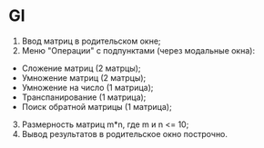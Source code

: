 # GI

1. Ввод матриц в родительском окне;
2. Меню "Операции" с подпунктами (через модальные окна):
  - Сложение матриц (2 матрцы);
  - Умножение матриц (2 матрцы);
  - Умножение на число (1 матрица);
  - Транспанирование (1 матрица);
  - Поиск обратной матрицы (1 матрица);
3. Размерность матриц m*n, где m и n <= 10;
4. Вывод результатов в родительское окно построчно.
  
